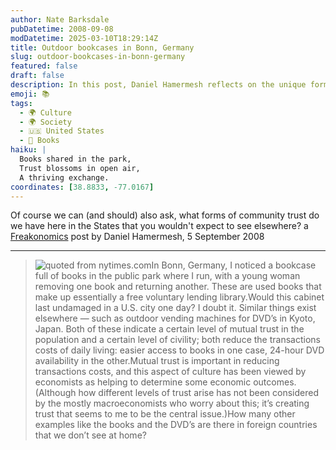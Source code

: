 ```yaml
---
author: Nate Barksdale
pubDatetime: 2008-09-08
modDatetime: 2025-03-10T18:29:14Z
title: Outdoor bookcases in Bonn, Germany
slug: outdoor-bookcases-in-bonn-germany
featured: false
draft: false
description: In this post, Daniel Hamermesh reflects on the unique forms of community trust observed in Germany compared to the United States, particularly regarding public sharing initiatives like outdoor lending libraries.
emoji: 📚
tags:
  - 🌍 Culture
  - 🌍 Society
  - 🇺🇸 United States
  - 📖 Books
haiku: |
  Books shared in the park,  
  Trust blossoms in open air,  
  A thriving exchange.
coordinates: [38.8833, -77.0167]
---
```


Of course we can (and should) also ask, what forms of community trust do we have here in the States that you wouldn't expect to see elsewhere? a [Freakonomics](http://freakonomics.blogs.nytimes.com/2008/09/05/you-cant-have-outdoor-bookshelves-in-every-city/) post by Daniel Hamermesh, 5 September 2008

---

> ![quoted from nytimes.com](http://culture-making.com/media/pubcase_210.jpg)In Bonn, Germany, I noticed a bookcase full of books in the public park where I run, with a young woman removing one book and returning another. These are used books that make up essentially a free voluntary lending library.Would this cabinet last undamaged in a U.S. city one day? I doubt it. Similar things exist elsewhere — such as outdoor vending machines for DVD’s in Kyoto, Japan. Both of these indicate a certain level of mutual trust in the population and a certain level of civility; both reduce the transactions costs of daily living: easier access to books in one case, 24-hour DVD availability in the other.Mutual trust is important in reducing transactions costs, and this aspect of culture has been viewed by economists as helping to determine some economic outcomes. (Although how different levels of trust arise has not been considered by the mostly macroeconomists who worry about this; it’s creating trust that seems to me to be the central issue.)How many other examples like the books and the DVD’s are there in foreign countries that we don’t see at home?
